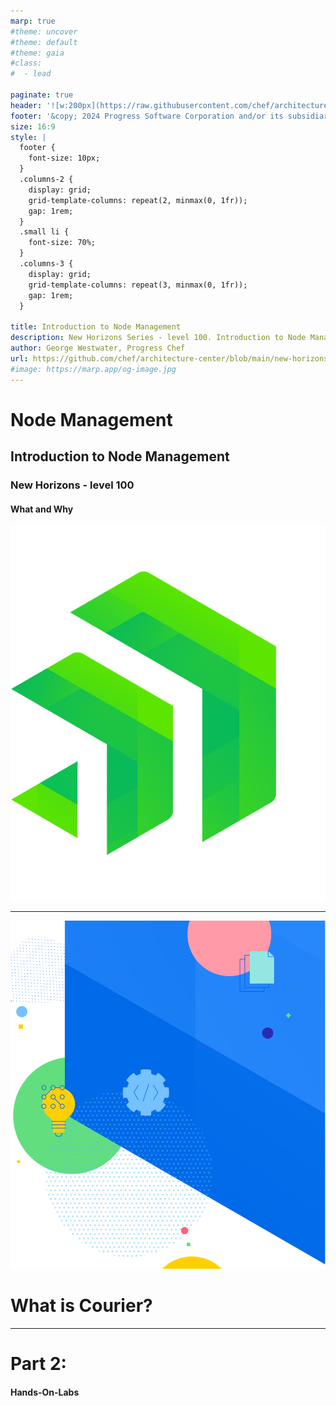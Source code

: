 ```yaml
---
marp: true
#theme: uncover
#theme: default
#theme: gaia
#class:
#  - lead

paginate: true
header: '![w:200px](https://raw.githubusercontent.com/chef/architecture-center/main/marp/images/header-logo.png)'
footer: '&copy; 2024 Progress Software Corporation and/or its subsidiaries or affiliates. All rights reserved.'
size: 16:9
style: |
  footer {
    font-size: 10px;
  }
  .columns-2 {
    display: grid;
    grid-template-columns: repeat(2, minmax(0, 1fr));
    gap: 1rem;
  }
  .small li {
    font-size: 70%;
  }
  .columns-3 {
    display: grid;
    grid-template-columns: repeat(3, minmax(0, 1fr));
    gap: 1rem;
  }

title: Introduction to Node Management
description: New Horizons Series - level 100. Introduction to Node Management
author: George Westwater, Progress Chef
url: https://github.com/chef/architecture-center/blob/main/new-horizons/100-courier/seminar/slides/marp.md
#image: https://marp.app/og-image.jpg
---
```


# Node Management
## Introduction to Node Management
### New Horizons - level 100
#### What and Why
![bg right](https://raw.githubusercontent.com/chef/architecture-center/main/marp/images/logo.png)

---
![bg right](https://raw.githubusercontent.com/chef/architecture-center/main/marp/images/right-blue-1.png)
<!-- _paginate: "false" -->
# What is Courier?

<!--
Courier is a powerful Job Orchistration component of Chef Platform. 

Job orchestration is about creating and managing workflows that automate a sequence of tasks across multiple systems. This process is crucial for managing complex IT environments, where it's necessary to synchronize and streamline operations across different platforms and tools​​.

Job orchestration streamlines and optimizes frequently occurring workflows, or enables infrequent worklows to be exeuted on-demand. It plays a crucial role in improving the efficiency of IT processes such as server provisioning, incident management, and incident response.

Courier provides the ability to rapidly integrate new tools and technologies, develop and iterate end-to-end processes, and standardize and maintain permissions, auditing, and business rules across various environments. Courier also offers a unified view for monitoring processes, infrastructure, and systems from a single location​​.
-->

---
# Part 2: 
#### Hands-On-Labs 

